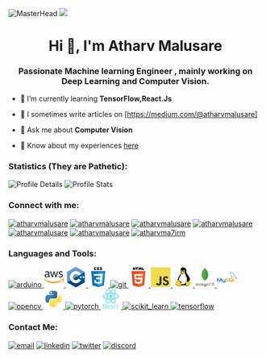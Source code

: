 ![MasterHead](https://res.cloudinary.com/practicaldev/image/fetch/s--LDCCzQ8S--/c_limit%2Cf_auto%2Cfl_progressive%2Cq_66%2Cw_880/https://dev-to-uploads.s3.amazonaws.com/uploads/articles/qi1uzar0x3g3m9n8fh5v.gif)
[![](https://visitcount.itsvg.in/api?id=ATHARVMALUSARE&label=Profile%20Views&color=0&icon=0&pretty=true)](https://visitcount.itsvg.in)
<h1 align="center">Hi 👋, I'm Atharv Malusare</h1>
<h3 align="center">Passionate Machine learning Engineer , mainly working on Deep Learning and Computer Vision.</h3>

- 🌱 I’m currently learning **TensorFlow,React.Js**

- 📝 I sometimes write articles on [https://medium.com/@atharvmalusare]

- 💬 Ask me about **Computer Vision**

- 📄 Know about my experiences [here](https://drive.google.com/file/d/1ILWtRg7eFSMRNiTHRCPymO64l1RqiOvt/view?usp=drive_link)

### Statistics (They are Pathetic):

<p align="left">
  <img src="http://github-profile-summary-cards.vercel.app/api/cards/profile-details?username=AtharvMalusare&theme=aura_dark" alt="Profile Details"/>
  <img src="http://github-profile-summary-cards.vercel.app/api/cards/stats?username=AtharvMalusare&theme=aura_dark" alt="Profile Stats"/>
</p>



<h3 align="left">Connect with me:</h3>
<p align="left">
<a href="https://linkedin.com/in/atharvmalusare" target="blank"><img align="center" src="https://raw.githubusercontent.com/rahuldkjain/github-profile-readme-generator/master/src/images/icons/Social/linked-in-alt.svg" alt="atharvmalusare" height="30" width="40" /></a>
<a href="https://kaggle.com/atharvmalusare" target="blank"><img align="center" src="https://raw.githubusercontent.com/rahuldkjain/github-profile-readme-generator/master/src/images/icons/Social/kaggle.svg" alt="atharvmalusare" height="30" width="40" /></a>
<a href="https://medium.com/@atharvmalusare" target="blank"><img align="center" src="https://raw.githubusercontent.com/rahuldkjain/github-profile-readme-generator/master/src/images/icons/Social/medium.svg" alt="atharvmalusare" height="30" width="40" /></a>
<a href="https://www.codechef.com/users/atharvmalusare" target="blank"><img align="center" src="https://cdn.jsdelivr.net/npm/simple-icons@3.1.0/icons/codechef.svg" alt="atharvmalusare" height="30" width="40" /></a>
<a href="https://www.hackerrank.com/atharvmalusare" target="blank"><img align="center" src="https://raw.githubusercontent.com/rahuldkjain/github-profile-readme-generator/master/src/images/icons/Social/hackerrank.svg" alt="atharvmalusare" height="30" width="40" /></a>
<a href="https://www.leetcode.com/atharvmalusare" target="blank"><img align="center" src="https://raw.githubusercontent.com/rahuldkjain/github-profile-readme-generator/master/src/images/icons/Social/leet-code.svg" alt="atharvmalusare" height="30" width="40" /></a>
<a href="https://auth.geeksforgeeks.org/user/atharvma7irm" target="blank"><img align="center" src="https://raw.githubusercontent.com/rahuldkjain/github-profile-readme-generator/master/src/images/icons/Social/geeks-for-geeks.svg" alt="atharvma7irm" height="30" width="40" /></a>
</p>

<h3 align="left">Languages and Tools:</h3>
<p align="left"> <a href="https://www.arduino.cc/" target="_blank" rel="noreferrer"> <img src="https://cdn.worldvectorlogo.com/logos/arduino-1.svg" alt="arduino" width="40" height="40"/> </a> <a href="https://aws.amazon.com" target="_blank" rel="noreferrer"> <img src="https://raw.githubusercontent.com/devicons/devicon/master/icons/amazonwebservices/amazonwebservices-original-wordmark.svg" alt="aws" width="40" height="40"/> </a> <a href="https://www.w3schools.com/cpp/" target="_blank" rel="noreferrer"> <img src="https://raw.githubusercontent.com/devicons/devicon/master/icons/cplusplus/cplusplus-original.svg" alt="cplusplus" width="40" height="40"/> </a> <a href="https://www.w3schools.com/css/" target="_blank" rel="noreferrer"> <img src="https://raw.githubusercontent.com/devicons/devicon/master/icons/css3/css3-original-wordmark.svg" alt="css3" width="40" height="40"/> </a> <a href="https://git-scm.com/" target="_blank" rel="noreferrer"> <img src="https://www.vectorlogo.zone/logos/git-scm/git-scm-icon.svg" alt="git" width="40" height="40"/> </a> <a href="https://www.w3.org/html/" target="_blank" rel="noreferrer"> <img src="https://raw.githubusercontent.com/devicons/devicon/master/icons/html5/html5-original-wordmark.svg" alt="html5" width="40" height="40"/> </a> <a href="https://developer.mozilla.org/en-US/docs/Web/JavaScript" target="_blank" rel="noreferrer"> <img src="https://raw.githubusercontent.com/devicons/devicon/master/icons/javascript/javascript-original.svg" alt="javascript" width="40" height="40"/> </a> <a href="https://www.linux.org/" target="_blank" rel="noreferrer"> <img src="https://raw.githubusercontent.com/devicons/devicon/master/icons/linux/linux-original.svg" alt="linux" width="40" height="40"/> </a> <a href="https://www.mongodb.com/" target="_blank" rel="noreferrer"> <img src="https://raw.githubusercontent.com/devicons/devicon/master/icons/mongodb/mongodb-original-wordmark.svg" alt="mongodb" width="40" height="40"/> </a> <a href="https://www.mysql.com/" target="_blank" rel="noreferrer"> <img src="https://raw.githubusercontent.com/devicons/devicon/master/icons/mysql/mysql-original-wordmark.svg" alt="mysql" width="40" height="40"/> </a> <a href="https://opencv.org/" target="_blank" rel="noreferrer"> <img src="https://www.vectorlogo.zone/logos/opencv/opencv-icon.svg" alt="opencv" width="40" height="40"/> </a> <a href="https://www.python.org" target="_blank" rel="noreferrer"> <img src="https://raw.githubusercontent.com/devicons/devicon/master/icons/python/python-original.svg" alt="python" width="40" height="40"/> </a> <a href="https://pytorch.org/" target="_blank" rel="noreferrer"> <img src="https://www.vectorlogo.zone/logos/pytorch/pytorch-icon.svg" alt="pytorch" width="40" height="40"/> </a> <a href="https://reactjs.org/" target="_blank" rel="noreferrer"> <img src="https://raw.githubusercontent.com/devicons/devicon/master/icons/react/react-original-wordmark.svg" alt="react" width="40" height="40"/> </a> <a href="https://scikit-learn.org/" target="_blank" rel="noreferrer"> <img src="https://upload.wikimedia.org/wikipedia/commons/0/05/Scikit_learn_logo_small.svg" alt="scikit_learn" width="40" height="40"/> </a> <a href="https://www.tensorflow.org" target="_blank" rel="noreferrer"> <img src="https://www.vectorlogo.zone/logos/tensorflow/tensorflow-icon.svg" alt="tensorflow" width="40" height="40"/> </a> </p>

<h3 align="left">Contact Me:</h3>
<p align="left">
  <a href="mailto:atharvmalusare@gmail.com" target="blank"><img align="center" src="https://img.icons8.com/material-outlined/24/000000/email.png" alt="email" /></a>
  <a href="https://linkedin.com/in/atharvmalusare" target="blank"><img align="center" src="https://img.icons8.com/material-outlined/24/000000/linkedin.png" alt="linkedin" /></a>
  <a href="https://twitter.com/atharvmalusare" target="blank"><img align="center" src="https://img.icons8.com/material-outlined/24/000000/twitter.png" alt="twitter" /></a>
  <a href="https://discord.com/users/8002" target="blank"><img align="center" src="https://img.icons8.com/material-outlined/24/000000/discord.png" alt="discord" /></a>
</p>

